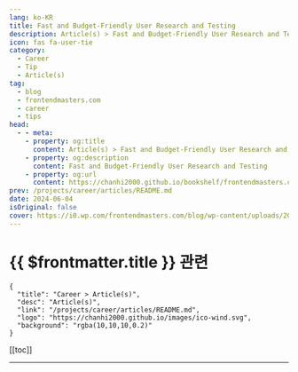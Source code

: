 ```yaml
---
lang: ko-KR
title: Fast and Budget-Friendly User Research and Testing
description: Article(s) > Fast and Budget-Friendly User Research and Testing
icon: fas fa-user-tie
category: 
  - Career
  - Tip
  - Article(s)
tag: 
  - blog
  - frontendmasters.com
  - career
  - tips
head:
  - - meta:
    - property: og:title
      content: Article(s) > Fast and Budget-Friendly User Research and Testing
    - property: og:description
      content: Fast and Budget-Friendly User Research and Testing
    - property: og:url
      content: https://chanhi2000.github.io/bookshelf/frontendmasters.com/fast-and-budget-friendly-user-research-and-testing.html
prev: /projects/career/articles/README.md
date: 2024-06-04
isOriginal: false
cover: https://i0.wp.com/frontendmasters.com/blog/wp-content/uploads/2024/05/1024px-Project_User_Experience_Testing_9719939867.jpg?resize=768%2C514&ssl=1
---
```


# {{ $frontmatter.title }} 관련

```component VPCard
{
  "title": "Career > Article(s)",
  "desc": "Article(s)",
  "link": "/projects/career/articles/README.md",
  "logo": "https://chanhi2000.github.io/images/ico-wind.svg",
  "background": "rgba(10,10,10,0.2)"
}
```

[[toc]]

---

<SiteInfo
  name="Fast and Budget-Friendly User Research and Testing"
  desc="Despite perceived challenges like cost and time, modern tools such as Lookback and Maze offer affordable and efficient remote and unfacilitated testing options."
  url="https://frontendmasters.com/blog/fast-and-budget-friendly-user-research-and-testing/"
  logo="https://frontendmasters.com/favicon.ico"
  preview="https://i0.wp.com/frontendmasters.com/blog/wp-content/uploads/2024/05/1024px-Project_User_Experience_Testing_9719939867.jpg?resize=768%2C514&ssl=1"/>

<!-- TODO: 작성 -->
